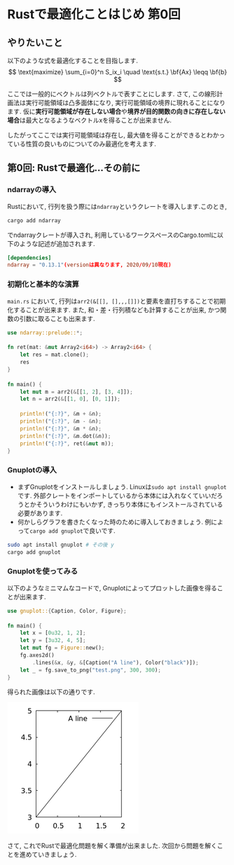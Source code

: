 # Rustで最適化ことはじめ 第0回

<script async src="https://cdnjs.cloudflare.com/ajax/libs/mathjax/2.7.0/MathJax.js?config=TeX-AMS_CHTML"></script>
<script type="text/x-mathjax-config">
     MathJax.Hub.Config({
     tex2jax: {
     inlineMath: [["\\(","\\)"] ],
     displayMath: [ ['$$','$$'], ["\\[","\\]"] ]
     }
     });
</script>

## やりたいこと

以下のような式を最適化することを目指します.
$$ \text{maximize} \sum_{i=0}^n S_ix_i \quad \text{s.t.} \bf{Ax} \leqq \bf{b} $$

ここでは一般的にベクトルは列ベクトルで表すことにします.
さて, この線形計画法は実行可能領域は凸多面体になり, 実行可能領域の境界に現れることになります. 仮に**実行可能領域が存在しない場合**や**境界が目的関数の向きに存在しない場合**は最大となるようなベクトルxを得ることが出来ません.

したがってここでは実行可能領域は存在し, 最大値を得ることができるとわかっている性質の良いものについてのみ最適化を考えます.

## 第0回: Rustで最適化…その前に

### ndarrayの導入

Rustにおいて, 行列を扱う際には```ndarray```というクレートを導入します.このとき,

```bash
cargo add ndarray
```

でndarrayクレートが導入され, 利用しているワークスペースのCargo.tomlに以下のような記述が追加されます.

```toml
[dependencies]
ndarray = "0.13.1"(versionは異なります, 2020/09/10現在)
```

### 初期化と基本的な演算

```main.rs``` において, 行列は```arr2(&[[], [],,,[]])```と要素を直打ちすることで初期化することが出来ます.
また, 和・差・行列積なども計算することが出来, かつ関数の引数に取ることも出来ます.

```Rust
use ndarray::prelude::*;

fn ret(mat: &mut Array2<i64>) -> Array2<i64> {
    let res = mat.clone();
    res
}

fn main() {
    let mut m = arr2(&[[1, 2], [3, 4]]);
    let n = arr2(&[[1, 0], [0, 1]]);

    println!("{:?}", &m + &n);
    println!("{:?}", &m - &n);
    println!("{:?}", &m * &n);
    println!("{:?}", &m.dot(&n));
    println!("{:?}", ret(&mut m));
}
```

### Gnuplotの導入

- まずGnuplotをインストールしましょう. Linuxは```sudo apt install gnuplot```です.
外部クレートをインポートしているから本体には入れなくていいだろうとかそういうわけにもいかず, きっちり本体にもインストールされている必要があります.
- 何かしらグラフを書きたくなった時のために導入しておきましょう.
例によって```cargo add gnuplot```で良いです.

```bash
sudo apt install gnuplot # その後 y
cargo add gnuplot
```

### Gnuplotを使ってみる

以下のようなミニマムなコードで, Gnuplotによってプロットした画像を得ることが出来ます.

```Rust
use gnuplot::{Caption, Color, Figure};

fn main() {
    let x = [0u32, 1, 2];
    let y = [3u32, 4, 5];
    let mut fg = Figure::new();
    fg.axes2d()
        .lines(&x, &y, &[Caption("A line"), Color("black")]);
    let _ = fg.save_to_png("test.png", 300, 300);
}
```

得られた画像は以下の通りです.

![Gnuplotによる画像](../images/20200910.png "test.png")

さて, これでRustで最適化問題を解く準備が出来ました.
次回から問題を解くことを進めていきましょう.
